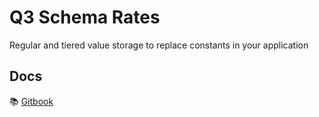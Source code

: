 <h1>Q3 Schema Rates</h1>
<p>Regular and tiered value storage to replace constants in your application</p>
<h2>Docs</h2>
<p>📚 <a href="https://3merge.gitbook.io/q3/api/schemas/rates">Gitbook</a></p>

